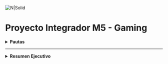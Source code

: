 ![N|Solid](https://encrypted-tbn0.gstatic.com/images?q=tbn:ANd9GcQwsplkaBkUJyS-zyX0MIY8m2e0W3392zIgIA&usqp=CAU)


# Proyecto Integrador M5 - Gaming

<details>
 
  **<summary>Pautas</summary>**  
<div id='id0' /> 

 **Módulo 5:** Data Analytics<br />
**Instructor Henry:** Luis Miguel Vargas<br />
<br />
 
**El objetivo de este trabajo práctico es aplicar los conceptos y técnicas aprendidos en el modulo para realizar un análisis exploratorio y descriptivo de un conjunto de datos reales.**

Para realizar el trabajo práctico se deberá seguir los siguientes pasos:

1. Descargar archivos con los datos [indicar la fuente o el enlace].
2. Importar los datos en un la herramienta que deseen utilizar (Power Bi, Python)
3. Realizar una limpieza y validación preliminar de los datos, identificando y tratando posibles valores faltantes, erróneos o atípicos.
4. Realizar un análisis exploratorio de los datos, utilizando los conceptos aprendidos sobe dataviz y estadística para describir las variables y sus relaciones.
5. Responder a las preguntas que plantea el negocio sobre el dataset elegido.
6. Elaborar un texto con las conclusiones de los resultados del análisis, incluyendo una introducción, una descripción de los datos, algunas respuestas a las preguntas planteadas, y unas conclusiones finales.

### Gaming

![N|Solid](https://img.freepik.com/vector-gratis/encabezado-twitter-juegos-duotono-degradado_23-2149231677.jpg?w=826&t=st=1718633584~exp=1718634184~hmac=ac8ad75f8ecb684bd3e3561150fdbc48b35f14bdde81aec020a23e0a42058689)

Analizar el mercado de videojuegos, con el objetivo de identificar posibles nichos, en donde se pueden desarrollar nuevos productos. 
Encontrar los insights y presentarlos, suponiendo que nuestra audiencia se un grupo inversor dispuesto a invertir en el desarrollo de nuevos productos.

### Preguntas 

* ¿Qué análisis podemos hacer del mercado actual?
* ¿Qué lineamientos generales deberá tener en cuenta el grupo inversor a la hora de determinar el primer juego de la empresa, para lograr aprovechar al máximo las tendencias del mercado, y así lograr el objetivo planteado?
* ¿Qué diferencias encontramos entre las distintas plataformas?
* ¿Qué relación podemos considerar en cuanto a la población e ingresos per cápita de los países? 
* ¿En qué regiones conviene enfocarse?
* ¿Podemos determinar algo con respecto a los rangos etarios u otras características demográficas?
* ¿Podemos estimar las ventas de los juegos actuales o al menos de una categoría? Shooters por ejemplo.

### Recursos
| Archivo
| ------ 
| Indicadores_del_desarrollo_humano_mundial Banco Mundial Indicadores de desarrollo humano. 
| Console_sales Reporte de ventas anuales de consolas. por marca y modelo. 
| Juegos en steam. Reporte con estadísticas de uso de juegos en Steam. Incluye recomendaciones  tiempo de uso, etc. 
| Video Games Sales Reporte de ventas por Video Juego y Plataforma. Incluye ranking y apertura por mercados (NA, EU, Japón y Global). 

[Ir al inicio de las pautas](#id0)

</details>

---
<details>

 **<summary>Resumen Ejecutivo</summary>**  
<div id='id00' /> 

**Título**
# Análisis del Mercado del Gaming
<br />

**Indice**
1. [Introducción](#idRE1)
2. [Análisis de Datos](#idRE2)
3. [Resultados y Conclusiones](#idRE3)
4. [Recomendaciones](#idRE4)
<br />

<div id='idRE1' />

### Introducción
El objetivo principal de este análisis exploratorio de datos es comprender en profundidad el mercado de videojuegos y descubrir cuales son las tendencias actuales para el desarrollo de un videojuego<br />

El mercado de videojuegos ha experimentado un crecimiento exponencial en los últimos años, convirtiéndose en una de las industrias de entretenimiento más lucrativas y dinámicas a nivel mundial. 

Este análisis integral no solo nos permitirá identificar oportunidades de mercado sino también diseñar una estrategia informada para el desarrollo de nuevos productos que puedan captar el interés de los jugadores y maximizar el retorno de inversión para nuestros inversores.

[Ir al índice del Resumen Ejecutivo](#id00)
<br />

<div id='idRE2' />
 
### Análisis de Datos
Presentamos una serie de KPIs que se derivan de los datos de Gaming, los cuales se pueden visualizar en la presentación en Power BI:

**- Ventas por Año y Región.** Ofrece información sobre las ventas regionales y globales que se realizaron a lo largo de los años.


[Ir al índice del Resumen Ejecutivo](#id00)
<br />

<div id='idRE3' />
 
### Resultados y Conclusiones

[Ir al índice del Resumen Ejecutivo](#id00)
<br />

<div id='idRE4' />
 
